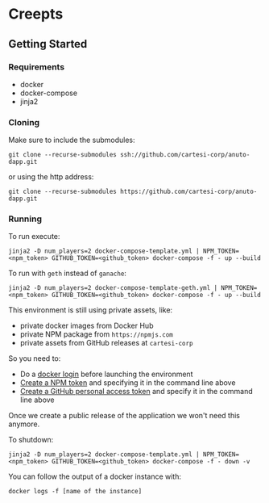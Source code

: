 # Creepts

## Getting Started

### Requirements

- docker
- docker-compose
- jinja2

### Cloning

Make sure to include the submodules:
```
git clone --recurse-submodules ssh://github.com/cartesi-corp/anuto-dapp.git
```
or using the http address:
```
git clone --recurse-submodules https://github.com/cartesi-corp/anuto-dapp.git
```

### Running

To run execute:
```
jinja2 -D num_players=2 docker-compose-template.yml | NPM_TOKEN=<npm_token> GITHUB_TOKEN=<github_token> docker-compose -f - up --build
```

To run with `geth` instead of `ganache`:
```
jinja2 -D num_players=2 docker-compose-template-geth.yml | NPM_TOKEN=<npm_token> GITHUB_TOKEN=<github_token> docker-compose -f - up --build
```

This environment is still using private assets, like:

* private docker images from Docker Hub
* private NPM package from `https://npmjs.com`
* private assets from GitHub releases at `cartesi-corp`

So you need to:

* Do a [docker login](https://docs.docker.com/engine/reference/commandline/login/) before launching the environment
* [Create a NPM token](https://docs.npmjs.com/creating-and-viewing-authentication-tokens) and specifying it in the command line above
* [Create a GitHub personal access token](https://help.github.com/en/github/authenticating-to-github/creating-a-personal-access-token-for-the-command-line) and specify it in the command line above

Once we create a public release of the application we won't need this anymore.

To shutdown:
```
jinja2 -D num_players=2 docker-compose-template.yml | NPM_TOKEN=<npm_token> GITHUB_TOKEN=<github_token> docker-compose -f - down -v
```

You can follow the output of a docker instance with:
```
docker logs -f [name of the instance]
```
